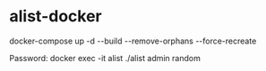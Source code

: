 # alist-docker
docker-compose up -d --build --remove-orphans --force-recreate

Password:
docker exec -it alist ./alist admin random
